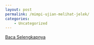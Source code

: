 ```yaml
---
layout: post
permalink: /mimpi-ujian-melihat-jelek/
categories:
    - Uncategorized
---
```


[Baca Selengkapnya](/02)